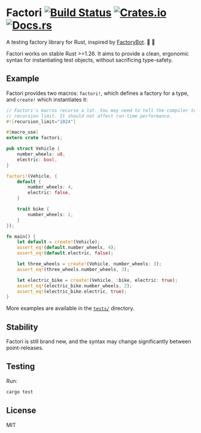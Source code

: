 # Factori [![Build Status](https://travis-ci.org/mjkillough/factori.svg?branch=master)](https://travis-ci.org/mjkillough/factori) [![Crates.io](https://img.shields.io/crates/v/factori.svg)](https://crates.io/crates/factori) [![Docs.rs](https://docs.rs/factori/badge.svg)](https://docs.rs/factori/)

A testing factory library for Rust, inspired by [FactoryBot](https://github.com/thoughtbot/factory_bot). 🤖 🦀

Factori works on stable Rust >=1.26. It aims to provide a clean, ergonomic syntax for instantiating test objects, without sacrificing type-safety.

## Example

Factori provides two macros: `factori!`, which defines a factory for a type, and `create!` which instantiates it:

```rust
// Factori's macros recurse a lot. You may need to tell the compiler to increase its macro
// recursion limit. It should not affect run-time performance.
#![recursion_limit="1024"]

#[macro_use]
extern crate factori;

pub struct Vehicle {
    number_wheels: u8,
    electric: bool,
}

factori!(Vehicle, {
    default {
        number_wheels: 4,
        electric: false,
    }

    trait bike {
        number_wheels: 2,
    }
});

fn main() {
    let default = create!(Vehicle);
    assert_eq!(default.number_wheels, 4);
    assert_eq!(default.electric, false);

    let three_wheels = create!(Vehicle, number_wheels: 3);
    assert_eq!(three_wheels.number_wheels, 3);

    let electric_bike = create!(Vehicle, :bike, electric: true);
    assert_eq!(electric_bike.number_wheels, 2);
    assert_eq!(electric_bike.electric, true);
}
```

More examples are available in the [`tests/`](https://github.com/mjkillough/factori/tree/master/tests) directory.

## Stability

Factori is still brand new, and the syntax may change significantly between point-releases.

## Testing

Run:

```sh
cargo test
```

## License

MIT
